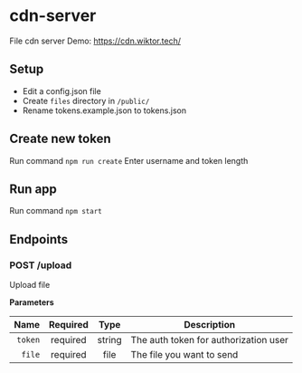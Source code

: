 # cdn-server
File cdn server
Demo: https://cdn.wiktor.tech/

## Setup
 - Edit a config.json file
 - Create ``files`` directory in ``/public/``
 - Rename tokens.example.json to tokens.json

## Create new token
Run command ``npm run create``
Enter username and token length

## Run app
Run command ``npm start``

## Endpoints

### POST /upload
Upload file

**Parameters**

|          Name | Required |  Type   | Description                                                                                                                                                           |
| -------------:|:--------:|:-------:| --------------------------------------------------------------------------------------------------------------------------------------------------------------------- |
|     `token` | required | string  | The auth token for authorization user                                                                     |
|     `file` | required | file  | The file you want to send                                                                   |
